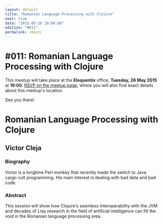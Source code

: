 ```yaml
---
layout: default
title: "Romanian Language Processing with Clojure"
next: true
date: "2015-05-26 19:00:00"
edition: "#011"
permalink: /next/
---
```


<div class="description">
  <h1>#011: Romanian Language Processing with Clojure</h1>
  <p>This meetup will take place at the <strong>Eloquentix</strong> office,
    <strong>Tuesday, 26 May 2015</strong> at <strong>19:00</strong>.
    <a href="http://www.meetup.com/bucharestfp/events/222374928/"><abbr title="Répondez, S’il Vous Plaît">RSVP</abbr> on the meetup page</a>,
    where you will also find exact details about this meetup's location.</p>
  <p>See you there!</p>
  <!-- <h1>To Be Announced</h1>
  <p>There's no scheduled meetup for the moment, but our tentative date is 26 May 2015.</p>
  <p>Make sure you've registered an account with <a href="http://www.meetup.com/">Meetup</a>
    and joined <a href="http://www.meetup.com/bucharestfp/">our group</a> there, as that is the
    primary channel for announcing new meetups.</p>
  <p>In addition, you may want to follow our <a href="https://twitter.com/bucharestfp">Twitter account</a>
    or subscribe to our <a href="https://groups.google.com/forum/#!forum/bucharestfp">mailing list</a>.</p>
  <p>See you soon!</p> -->
</div>

<div class="clear-fix"></div>

<div class="presentation">
  <h1>Romanian Language Processing with Clojure</h1>
  <div class="details">
    <div class="left">
      <div class="biography">
        <h2 class="speaker">Victor Cleja</h2>
        <h3>Biography</h3>
        <p>Victor is a longtime Perl monkey that recently made the switch to Java
        cargo cult programming. His main interest is dealing with bad data and bad
        code.</p>
      </div>
      <div class="abstract">
        <h3>Abstract</h3>
        <p>This session will show how Clojure's seamless interoperability with
        the JVM and decades of Lisp research in the field of artificial intelligence
        can fill the void in the Romanian language processing area.</p>
      </div>
    </div>
  </div>
</div>
